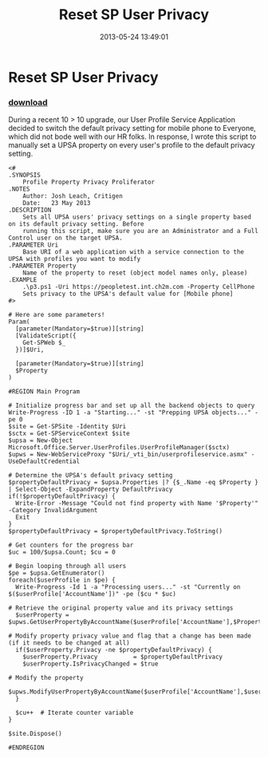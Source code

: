 ﻿---
pid:            4182
parent:         0
children:       
poster:         joshtransient
title:          Reset SP User Privacy
date:           2013-05-24 13:49:01
description:    During a recent 10 > 10 upgrade, our User Profile Service Application decided to switch the default privacy setting for mobile phone to Everyone, which did not bode well with our HR folks. In response, I wrote this script to manually set a UPSA property on every user's profile to the default privacy setting.
format:         posh
---

# Reset SP User Privacy

### [download](4182.ps1)  

During a recent 10 > 10 upgrade, our User Profile Service Application decided to switch the default privacy setting for mobile phone to Everyone, which did not bode well with our HR folks. In response, I wrote this script to manually set a UPSA property on every user's profile to the default privacy setting.

```posh
<#
.SYNOPSIS
    Profile Property Privacy Proliferator
.NOTES
    Author: Josh Leach, Critigen
    Date:   23 May 2013
.DESCRIPTION
    Sets all UPSA users' privacy settings on a single property based on its default privacy setting. Before
    running this script, make sure you are an Administrator and a Full Control user on the target UPSA.
.PARAMETER Uri
    Base URI of a web application with a service connection to the UPSA with profiles you want to modify
.PARAMETER Property
    Name of the property to reset (object model names only, please)
.EXAMPLE
    .\p3.ps1 -Uri https://peopletest.int.ch2m.com -Property CellPhone
    Sets privacy to the UPSA's default value for [Mobile phone]
#>

# Here are some parameters!
Param(
  [parameter(Mandatory=$true)][string]
  [ValidateScript({
    Get-SPWeb $_
  })]$Uri,

  [parameter(Mandatory=$true)][string]
  $Property
)

#REGION Main Program

# Initialize progress bar and set up all the backend objects to query
Write-Progress -ID 1 -a "Starting..." -st "Prepping UPSA objects..." -pe 0
$site = Get-SPSite -Identity $Uri
$sctx = Get-SPServiceContext $site
$upsa = New-Object Microsoft.Office.Server.UserProfiles.UserProfileManager($sctx)
$upws = New-WebServiceProxy "$Uri/_vti_bin/userprofileservice.asmx" -UseDefaultCredential

# Determine the UPSA's default privacy setting
$propertyDefaultPrivacy = $upsa.Properties |? {$_.Name -eq $Property } | Select-Object -ExpandProperty DefaultPrivacy
if(!$propertyDefaultPrivacy) {
  Write-Error -Message "Could not find property with Name '$Property'" -Category InvalidArgument
  Exit
}
$propertyDefaultPrivacy = $propertyDefaultPrivacy.ToString()

# Get counters for the progress bar
$uc = 100/$upsa.Count; $cu = 0

# Begin looping through all users
$pe = $upsa.GetEnumerator()
foreach($userProfile in $pe) {
  Write-Progress -Id 1 -a "Processing users..." -st "Currently on $($userProfile['AccountName'])" -pe ($cu * $uc)

# Retrieve the original property value and its privacy settings
  $userProperty = $upws.GetUserPropertyByAccountName($userProfile['AccountName'],$Property)

# Modify property privacy value and flag that a change has been made (if it needs to be changed at all)
  if($userProperty.Privacy -ne $propertyDefaultPrivacy) {
    $userProperty.Privacy          = $propertyDefaultPrivacy
    $userProperty.IsPrivacyChanged = $true

# Modify the property
    $upws.ModifyUserPropertyByAccountName($userProfile['AccountName'],$userProperty)
  }

  $cu++  # Iterate counter variable
}

$site.Dispose()

#ENDREGION
```
